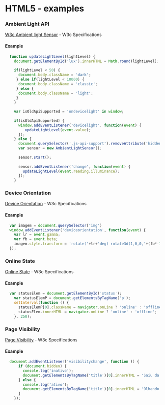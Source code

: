 # HTML5 - examples

### Ambient Light API
[W3c Ambient light Sensor](https://w3c.github.io/ambient-light/) - W3c Specifications

#### Example
  ```javascript
    function updateLightLevel(lightLevel) {
      document.getElementById('lux').innerHTML = Math.round(lightLevel);
      
      if(lightLevel < 50) {
        document.body.className = 'dark';
       } else if(lightLevel < 10000) {
        document.body.className = 'classic';
       } else {
        document.body.className = 'light';
       }
      }
      
      var isOldApiSupported = 'ondevicelight' in window;
      
      if(isOldApiSupported) {
        window.addEventListener('devicelight', function(event) {
           updateLightLevel(event.value);
        });
      } else {
        document.querySelector('.js-api-support').removeAttribute('hidden');
        var sensor = new AmbientLightSensor();
        
        sensor.start();
        
        sensor.addEventListener('change', function(event) {
          updateLightLevel(event.reading.illuminance);
        });
      }
  ````

### Device Orientation
[Device Orientation](https://www.w3.org/TR/orientation-event/) - W3c Specifications

#### Example
```javascript
  var imagem = document.querySelector('img')
  window.addEventListener('deviceorientation', function(event) {
    var lr = event.gamma;
    var fb = event.beta;
    imagem.style.transform = 'rotate('+lr+'deg) rotate3d(1,0,0,'+(fb*-1)+'deg)';
  });
 ````
 
 
### Online State
[Online State](https://html.spec.whatwg.org/multipage/offline.html#navigator.online) - W3c Specifications

#### Example
```javascript
  var statusElem = document.getElementById('status');
    var statusElemP = document.getElementsByTagName('p');
    setInterval(function () {
      statusElemP[0].className = navigator.onLine ? 'online' : 'offline';
      statusElem.innerHTML = navigator.onLine ? 'online' : 'offline';
    }, 250);
 ````
 
 ### Page Visibility
[Page Visibility](https://w3c.github.io/page-visibility/) - W3c Specifications

#### Example
```javascript
  document.addEventListener('visibilitychange', function () {
      if (document.hidden) {
        console.log('inativo');
        document.getElementsByTagName('title')[0].innerHTML = 'Saiu da página';
      } else {
        console.log('ativo');
        document.getElementsByTagName('title')[0].innerHTML = 'Olhando a página';
      }
    });
 ````
